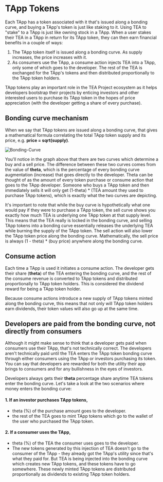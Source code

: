 # TApp Tokens

Each TApp has a token associated with it that's issued along a bonding curve, and buying a TApp's token is just like staking to it. Using TEA to "stake" to a TApp is just like owning stock in a TApp. When a user stakes their TEA in a TApp in return for its TApp token, they can then earn financial benefits in a couple of ways:

1. The TApp token itself is issued along a bonding curve. As supply increases, the price increases with it.
1. As consumers use the TApp, a consume action injects TEA into a TApp, only some of which goes to the developer. The rest of the TEA is exchanged for the TApp's tokens and then distributed proportionally to the TApp token holders.

TApp tokens play an important role in the TEA Project ecosystem as it helps developers bootstrap their projects by enticing investors and other interested users to purchase its TApp token in the hopes of price appreciation (with the developer getting a share of every purchase).

## Bonding curve mechanism

When we say that TApp tokens are issued along a bonding curve, that gives a mathematical formula correlating the total TApp token supply and its price, e.g. **price = sqrt(supply)**.

![Bonding-Curve](https://user-images.githubusercontent.com/86096370/167538641-45c498a2-7ab1-428a-9ecd-b37a051bb9d2.png)

You'll notice in the graph above that there are two curves which determine a buy and a sell price. The difference between these two curves comes from the value of **theta**, which is the percentage of every bonding curve augmentation (increase) that goes directly to the developer. Theta can be thought of as the amount of every token purchase or consume action that goes to the TApp developer. Someone who buys a TApp token and then immediately sells it will only get (1-theta) * (TEA amount they used to purchase TApp tokens), which is exactly what the two curves are depicting. 

It's important to note that while the buy curve is hypothetically what one would pay if they were to purchase a TApp token, the sell curve shows you exactly how much TEA is underlying one TApp token at that supply level. This means that the TEA really is locked in the bonding curve, and selling TApp tokens into a bonding curve essentially releases the underlying TEA while burning the supply of the TApp token. The sell action will also lower the TApp token price along the bonding curve. Mathematically, the sell price is always (1 - theta) * (buy price) anywhere along the bonding curve.

## Consume action

Each time a TApp is used it initiates a consume action. The developer gets their share (**theta**) of the TEA entering the bonding curve, and the rest of the consume revenue is converted to TApp tokens and distributed proportionally to TApp token holders. This is considered the dividend reward for being a TApp token holder.

Because consume actions introduce a new supply of TApp tokens minted along the bonding curve, this means that not only will TApp token holders earn dividends, their token values will also go up at the same time.

## Developers are paid from the bonding curve, not directly from consumers

Although it might make sense to think that a developer gets paid when consumers use their TApp, that's not technically correct. The developers aren't technically paid until the TEA enters the TApp token bonding curve through either consumers using the TApp or investors purchasing its token. You can say that developers are rewarded for both the utility their app brings to consumers and for any bullishness in the eyes of investors.

Developers always gets their **theta** percentage share anytime TEA tokens enter the bonding curve. Let's take a look at the two scenarios where money enters the bonding curve:

#### 1. If an investor purchases TApp tokens,

* theta (%) of the purchase amount goes to the developer.
* the rest of the TEA goes to mint TApp tokens which go to the wallet of the user who purchased the TApp token. 

#### 2. If a consumer uses the TApp,

* theta (%) of the TEA the consumer uses goes to the developer.
* The new tokens generated by this injection of TEA doesn't go to the consumer of the TApp - they already got the TApp's utility since that's what they paid for. But TEA is being injected into the bonding curve which creates new TApp tokens, and these tokens have to go somewhere. These newly minted TApp tokens are distributed proportionally as dividends to existing TApp token holders.
